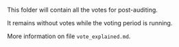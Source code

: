 This folder will contain all the votes for post-auditing.

It remains without votes while the voting period is running.

More information on file `vote_explained.md`.
